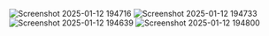 ![Screenshot 2025-01-12 194716](https://github.com/user-attachments/assets/065eb85d-6c7e-4017-9536-fef6d77b8f13)
![Screenshot 2025-01-12 194733](https://github.com/user-attachments/assets/5c23a5aa-bb5d-4985-90ad-73b97189d5d2)
![Screenshot 2025-01-12 194639](https://github.com/user-attachments/assets/af8f2b1b-b8a1-435b-ab42-9f8fa2f597fc)
![Screenshot 2025-01-12 194800](https://github.com/user-attachments/assets/b5728e04-4674-4e04-8598-a350a81ce73f)
